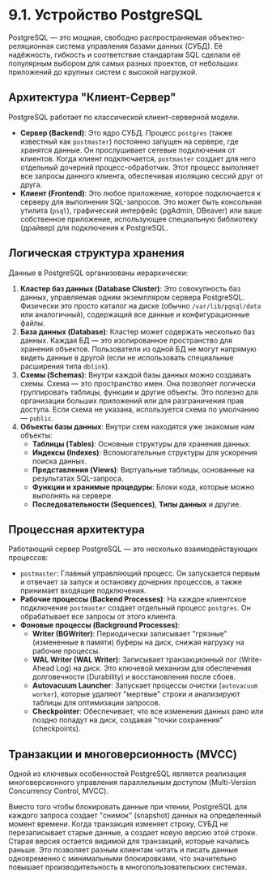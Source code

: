 # 9.1. Устройство PostgreSQL

PostgreSQL — это мощная, свободно распространяемая объектно-реляционная система управления базами данных (СУБД). Её надёжность, гибкость и соответствие стандартам SQL сделали её популярным выбором для самых разных проектов, от небольших приложений до крупных систем с высокой нагрузкой.

## Архитектура "Клиент-Сервер"

PostgreSQL работает по классической клиент-серверной модели.

*   **Сервер (Backend)**: Это ядро СУБД. Процесс `postgres` (также известный как `postmaster`) постоянно запущен на сервере, где хранятся данные. Он прослушивает сетевые подключения от клиентов. Когда клиент подключается, `postmaster` создает для него отдельный дочерний процесс-обработчик. Этот процесс выполняет все запросы данного клиента, обеспечивая изоляцию сессий друг от друга.
*   **Клиент (Frontend)**: Это любое приложение, которое подключается к серверу для выполнения SQL-запросов. Это может быть консольная утилита (`psql`), графический интерфейс (pgAdmin, DBeaver) или ваше собственное приложение, использующее специальную библиотеку (драйвер) для подключения к PostgreSQL.

## Логическая структура хранения

Данные в PostgreSQL организованы иерархически:

1.  **Кластер баз данных (Database Cluster)**: Это совокупность баз данных, управляемая одним экземпляром сервера PostgreSQL. Физически это просто каталог на диске (обычно `/var/lib/pgsql/data` или аналогичный), содержащий все данные и конфигурационные файлы.
2.  **База данных (Database)**: Кластер может содержать несколько баз данных. Каждая БД — это изолированное пространство для хранения объектов. Пользователи из одной БД не могут напрямую видеть данные в другой (если не использовать специальные расширения типа `dblink`).
3.  **Схемы (Schemas)**: Внутри каждой базы данных можно создавать схемы. Схема — это пространство имен. Она позволяет логически группировать таблицы, функции и другие объекты. Это полезно для организации больших приложений или для разграничения прав доступа. Если схема не указана, используется схема по умолчанию — `public`.
4.  **Объекты базы данных**: Внутри схем находятся уже знакомые нам объекты:
    *   **Таблицы (Tables)**: Основные структуры для хранения данных.
    *   **Индексы (Indexes)**: Вспомогательные структуры для ускорения поиска данных.
    *   **Представления (Views)**: Виртуальные таблицы, основанные на результатах SQL-запроса.
    *   **Функции и хранимые процедуры**: Блоки кода, которые можно выполнять на сервере.
    *   **Последовательности (Sequences)**, **Типы данных** и другие.

## Процессная архитектура

Работающий сервер PostgreSQL — это несколько взаимодействующих процессов:

*   `postmaster`: Главный управляющий процесс. Он запускается первым и отвечает за запуск и остановку дочерних процессов, а также принимает входящие подключения.
*   **Рабочие процессы (Backend Processes)**: На каждое клиентское подключение `postmaster` создает отдельный процесс `postgres`. Он обрабатывает все запросы от этого клиента.
*   **Фоновые процессы (Background Processes)**:
    *   **Writer (BGWriter)**: Периодически записывает "грязные" (измененные в памяти) буферы на диск, снижая нагрузку на рабочие процессы.
    *   **WAL Writer (WAL Writer)**: Записывает транзакционный лог (Write-Ahead Log) на диск. Это ключевой механизм для обеспечения долговечности (Durability) и восстановления после сбоев.
    *   **Autovacuum Launcher**: Запускает процессы очистки (`autovacuum worker`), которые удаляют "мертвые" строки и анализируют таблицы для оптимизации запросов.
    *   **Checkpointer**: Обеспечивает, что все изменения данных рано или поздно попадут на диск, создавая "точки сохранения" (checkpoints).

## Транзакции и многоверсионность (MVCC)

Одной из ключевых особенностей PostgreSQL является реализация многоверсионного управления параллельным доступом (Multi-Version Concurrency Control, MVCC).

Вместо того чтобы блокировать данные при чтении, PostgreSQL для каждого запроса создает "снимок" (snapshot) данных на определенный момент времени. Когда транзакция изменяет строку, СУБД не перезаписывает старые данные, а создает новую версию этой строки. Старая версия остается видимой для транзакций, которые начались раньше. Это позволяет разным клиентам читать и писать данные одновременно с минимальными блокировками, что значительно повышает производительность в многопользовательских системах. 